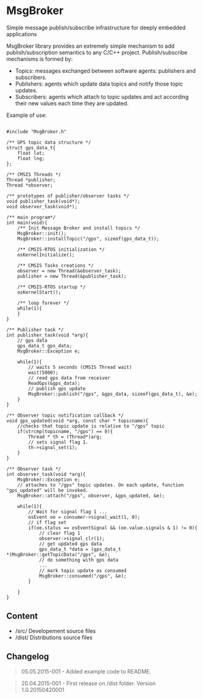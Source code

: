 # MsgBroker
Simple message publish/subscribe infrastructure for deeply embedded applications

MsgBroker library provides an extremely simple mechanism to add publish/subscription semantics to any C/C++ project.
Publish/subscribe mechanisms is formed by:
- Topics: messages exchanged between software agents: publishers and subscribers.
- Publishers: agents which update data topics and notify those topic updates.
- Subscribers: agents which attach to topic updates and act according their new values each time they are updated.

Example of use:

```

#include "MsgBroker.h"

/** GPS topic data structure */
struct gps_data_t{
	float lat;
	float lng;
};

/** CMSIS Threads */
Thread *publisher;
Thread *observer;

/** prototypes of publisher/observer tasks */
void publisher_task(void*);
void observer_task(void*);

/** main program*/
int main(void){
	/** Init Message Broker and install topics */
	MsgBroker::init();
	MsgBroker::installTopic("/gps", sizeof(gps_data_t));

	/** CMSIS-RTOS initialization */
	osKernelInitialize();
	
	/** CMSIS Tasks creations */
	observer = new Thread(&observer_task);
	publisher = new Thread(&publisher_task);
	
	/** CMSIS-RTOS startup */
	osKernelStart();
	
	/** loop forever */
	while(1){
	}
}

/** Publisher task */
int publisher_task(void *arg){
	// gps data
	gps_data_t gps_data;
	MsgBroker::Exception e;
	
	while(1){
		// waits 5 seconds (CMSIS Thread wait)
		wait(5000);
		// read gps data from receiver
		ReadGps(&gps_data);
		// publish gps update
		MsgBroker::publish("/gps", &gps_data, sizeof(gps_data_t), &e);
	}
}

/** Observer topic notification callback */
void gps_updated(void *arg, const char * topicname){
	//checks that topic update is relative to "/gps" topic
	if(strcmp(topicname, "/gps") == 0){
		Thread * th = (Thread*)arg;
		// sets signal flag 1.
		th->signal_set(1);
	}
}

/** Observer task */
int observer_task(void *arg){
	MsgBroker::Exception e;
	// attaches to "/gps" topic updates. On each update, function "gps_updated" will be invoked.
	MsgBroker::attach("/gps", observer, &gps_updated, &e);
	
	while(1){
		// Wait for signal flag 1 ... 
		osEvent oe = consumer->signal_wait(1, 0); 
		// if flag set
		if(oe.status == osEventSignal && (oe.value.signals & 1) != 0){	
			// clear flag 1
			observer->signal_clr(1);
			// get updated gps data
			gps_data_t *data = (gps_data_t *)MsgBroker::getTopicData("/gps", &e);
			// do something with gps data
			...
			// mark topic update as consumed
			MsgBroker::consumed("/gps", &e);			
		}
	
	}
}
```

## Content

- /src/ Developement source files
- /dist/ Distributions source files


## Changelog

> 05.05.2015-001
	- Added example code to README.
	
> 20.04.2015-001
	- First release on /dist folder. Version 1.0.20150420001
	
